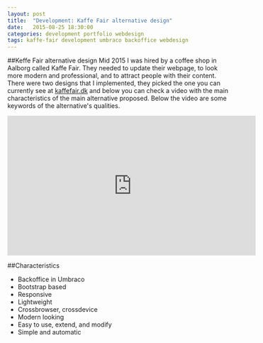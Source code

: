 ```yaml
---
layout: post
title:  "Development: Kaffe Fair alternative design"
date:   2015-08-25 18:30:00
categories: development portfolio webdesign
tags: kaffe-fair development umbraco backoffice webdesign
---
```


##Keffe Fair alternative design
Mid 2015 I was hired by a coffee shop in Aalborg called Kaffe Fair. They needed to update their webpage, to look more modern and professional, and to attract people with their content.<!--more--> There were two designs that I implemented, they picked the one you can currently see at [kaffefair.dk](kaffefair.dk) and below you can check a video with the main characteristics of the main alternative proposed. Below the video are some keywords of the alternative's qualities.

<iframe width="560" height="315" src="https://www.youtube.com/embed/7244VekBnhM" frameborder="0" allowfullscreen></iframe>

##Characteristics

* Backoffice in Umbraco
* Bootstrap based
* Responsive
* Lightweight
* Crossbrowser, crossdevice
* Modern looking
* Easy to use, extend, and modify
* Simple and automatic
